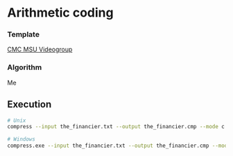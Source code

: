 # Arithmetic coding

### Template

[CMC MSU Videogroup](https://github.com/msu-video-group)

### Algorithm

Me

## Execution  
```sh
# Unix
compress --input the_financier.txt --output the_financier.cmp --mode c --method ppm
```

```sh
# Windows
compress.exe --input the_financier.txt --output the_financier.cmp --mode c --method ppm
```
